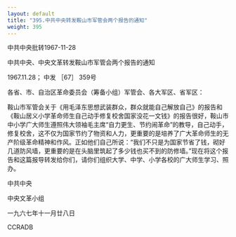 ```yaml
---
layout: default
title: "395.中共中央转发鞍山市军管会两个报告的通知"
weight: 395
---
```


中共中央批转1967-11-28

中共中央、中央文革转发鞍山市军管会两个报告的通知

1967.11.28； 中发 ［67］ 359号

各省、市、自治区革命委员会（筹备小组）军管会、各大军区、省军区：

鞍山市军管会关于《用毛泽东思想武装群众，群众就能自己解放自己》的报告和《鞍山居义小学革命师生自己动手修复校舍国家没花一文钱》的报告很好，鞍山市中小学广大师生遵照伟大领袖毛主席“自力更生、节约闹革命”的教导，自己动手，修复校舍，这不仅为国家节约了物资和人力，更重要的是培养了广大革命师生的无产阶级革命精神和作风。正如他们自己所说：“我们不只是为国家节省了钱，砌好几道防风墙，更重要的是在头脑里筑起了多少钱也买不到的防修墙。”现在将这个报告和这篇报导转发给你们，请你们组织大学、中学、小学各校的广大师生学习、照办。

中共中央

中央文革小组

一九六七年十一月廿八日

CCRADB

